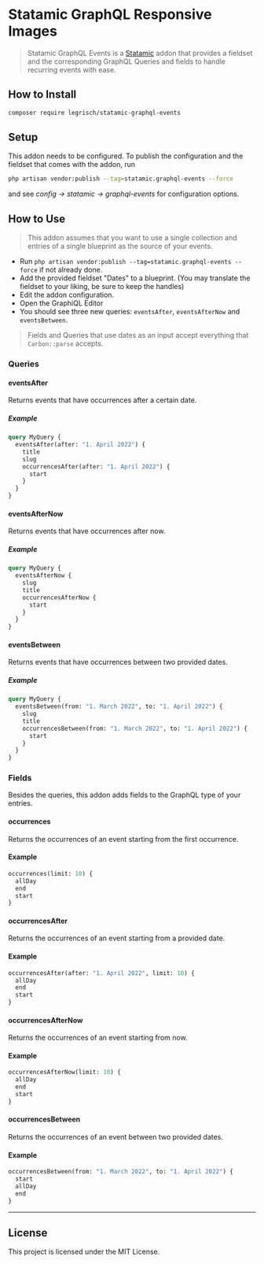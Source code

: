 # Statamic GraphQL Responsive Images <!-- omit in toc -->

> Statamic GraphQL Events is a [Statamic](https://statamic.com/) addon that provides a fieldset and the corresponding GraphQL Queries and fields to handle recurring events with ease.

## How to Install

``` bash
composer require legrisch/statamic-graphql-events
```

## Setup

This addon needs to be configured. To publish the configuration and the fieldset that comes with the addon, run

```bash
php artisan vendor:publish --tag=statamic.graphql-events --force
```

and see *config → statamic → graphql-events* for configuration options.

## How to Use

> This addon assumes that you want to use a single collection and entries of a single blueprint as the source of your events.

- Run `php artisan vendor:publish --tag=statamic.graphql-events --force` if not already done.
- Add the provided fieldset "Dates" to a blueprint. (You may translate the fieldset to your liking, be sure to keep the
  handles)
- Edit the addon configuration.
- Open the GraphiQL Editor
- You should see three new queries: `eventsAfter`, `eventsAfterNow` and `eventsBetween`.

> Fields and Queries that use dates as an input accept everything that `Carbon::parse` accepts.

### Queries

#### eventsAfter

Returns events that have occurrences after a certain date.

##### Example

```graphql
query MyQuery {
  eventsAfter(after: "1. April 2022") {
    title
    slug
    occurrencesAfter(after: "1. April 2022") {
      start
    }
  }
}
```

#### eventsAfterNow

Returns events that have occurrences after now.

##### Example

```graphql
query MyQuery {
  eventsAfterNow {
    slug
    title
    occurrencesAfterNow {
      start
    }
  }
}
```

#### eventsBetween

Returns events that have occurrences between two provided dates.

##### Example

```graphql
query MyQuery {
  eventsBetween(from: "1. March 2022", to: "1. April 2022") {
    slug
    title
    occurrencesBetween(from: "1. March 2022", to: "1. April 2022") {
      start
    }
  }
}
```

### Fields

Besides the queries, this addon adds fields to the GraphQL type of your entries.

#### occurrences

Returns the occurrences of an event starting from the first occurrence.

#### Example

```graphql
occurrences(limit: 10) {
  allDay
  end
  start
}
```

#### occurrencesAfter

Returns the occurrences of an event starting from a provided date.

#### Example

```graphql
occurrencesAfter(after: "1. April 2022", limit: 10) {
  allDay
  end
  start
}
```

#### occurrencesAfterNow

Returns the occurrences of an event starting from now.

#### Example

```graphql
occurrencesAfterNow(limit: 10) {
  allDay
  end
  start
}
```

#### occurrencesBetween

Returns the occurrences of an event between two provided dates.

#### Example

```graphql
occurrencesBetween(from: "1. March 2022", to: "1. April 2022") {
  start
  allDay
  end
}
```

---

## License

This project is licensed under the MIT License.
